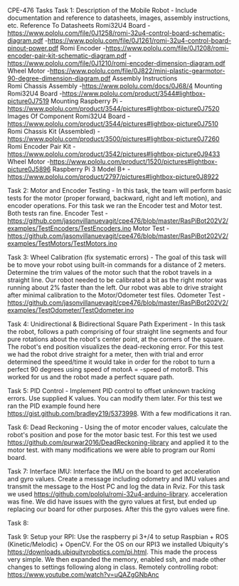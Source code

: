 CPE-476 Tasks
Task 1: Description of the Mobile Robot - Include documentation and reference to datasheets, images, assembly instructions, etc. 
Reference To Datasheets 
Romi32U4 Board -https://www.pololu.com/file/0J1258/romi-32u4-control-board-schematic-diagram.pdf -https://www.pololu.com/file/0J1261/romi-32u4-control-board-pinout-power.pdf 
Romi Encoder -https://www.pololu.com/file/0J1208/romi-encoder-pair-kit-schematic-diagram.pdf -https://www.pololu.com/file/0J1210/romi-encoder-dimension-diagram.pdf 
Wheel Motor -https://www.pololu.com/file/0J822/mini-plastic-gearmotor-90-degree-dimension-diagram.pdf
Assembly Instructions						
Romi Chassis Assembly 				-https://www.pololu.com/docs/0J68/4 						Mounting Romi32U4 Board -https://www.pololu.com/product/3544#lightbox-picture0J7519				 Mounting Raspberry Pi -https://www.pololu.com/product/3544/pictures#lightbox-picture0J7520
Images Of Component
Romi32U4 Board  -https://www.pololu.com/product/3544/pictures#lightbox-picture0J7510															Romi Chassis Kit (Assembled) -https://www.pololu.com/product/3500/pictures#lightbox-picture0J7260															Romi Encoder Pair Kit -https://www.pololu.com/product/3542/pictures#lightbox-picture0J9433
Wheel Motor 		-https://www.pololu.com/product/1520/pictures#lightbox-picture0J5896
Raspberry Pi 3 Model B+ -https://www.pololu.com/product/2797/pictures#lightbox-picture0J8922
	
Task 2: Motor and Encoder Testing - In this task, the team will perform basic tests for the motor (proper forward, backward, right and left motion), and encoder operations. For this task we ran the Encoder test and Motor test. Both tests ran fine.
Encoder Test -https://github.com/jasonvillanuevagit/cpe476/blob/master/RasPiBot202V2/examples/TestEncoders/TestEncoders.ino
Motor Test -https://github.com/jasonvillanuevagit/cpe476/blob/master/RasPiBot202V2/examples/TestMotors/TestMotors.ino
 
Task 3: Wheel Calibration (fix systematic errors) - The goal of this task will be to move your robot using built-in commands for a distance of 2 meters. Determine the trim values of the motor such that the robot travels in a straight line. Our robot needed to be calibrated a bit as the right motor was running about 2% faster than the left. Our robot was able to drive straight after minimal calibration to the Motor/Odometer test files.
Odometer Test -https://github.com/jasonvillanuevagit/cpe476/blob/master/RasPiBot202V2/examples/TestOdometer/TestOdometer.ino
	
Task 4: Unidirectional & Bidirectional Square Path Experiment - In this task the robot, follows a path comprising of four straight line segments and four pure rotations about the robot's center point, at the corners of the square. The robot's end position visualizes the dead-reckoning error. For this test we had the robot drive straight for a meter, then with trial and error determined the speed/time it would take in order for the robot to turn a perfect 90 degrees using speed of motorA = -speed of motorB. This worked for us and the robot made a perfect square path.

Task 5: PID Control - Implement PID control to offset unknown tracking errors. Use supplied K values. You can modify them later. For this test we ran the PID example found here https://gist.github.com/bradley219/5373998. With a few modifications it ran.

Task 6: Dead Reckoning - Using the of motor encoder values, calculate the robot's position and pose for the motor basic test. For this test we used https://github.com/purwar2016/DeadReckoning-library and applied it to the motor test. with many modifications we were able to program our Romi board.

Task 7: Interface IMU: Interface the IMU on the board to get acceleration and gyro values. Create a message including odometry and IMU values and transmit the message to the Host PC and log the data in Rviz. For this task we used https://github.com/pololu/romi-32u4-arduino-library. acceleration was fine. We did have issues with the gyro values at first, but ended up replacing our board for other purposes. After this the gyro values were fine.

Task 8:

Task 9: Setup your RPI: Use the raspberry pi 3+/4 to setup Raspbian + ROS (Kinetic/Melodic) + OpenCV. For the OS on our RPI3 we installed Ubiquity's https://downloads.ubiquityrobotics.com/pi.html. This made the process very simple. We then expanded the memory, enabled ssh, and made other changes to settings following along in class.
 Remotely controlling robot: https://www.youtube.com/watch?v=uQAZgGNbAnc
 


  

